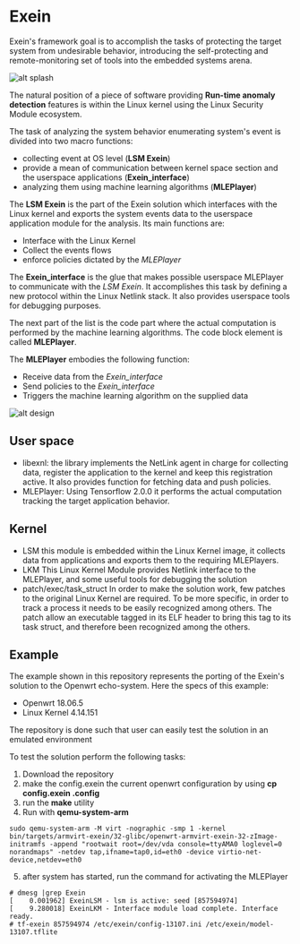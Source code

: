 # Exein


Exein's framework goal is to accomplish the tasks of protecting the target system from undesirable behavior, introducing the self-protecting and remote-monitoring set of tools into the embedded systems arena.

![alt splash](/imas/splash.jpg "Splash")

The natural position of a piece of software providing **Run-time anomaly detection** features is within the Linux kernel using the Linux Security Module ecosystem.

The task of analyzing the system behavior enumerating system's event is divided into two macro functions:

- collecting event at OS level (**LSM Exein**)
- provide a mean of communication between kernel space  section and the userspace applications (**Exein_interface**)
- analyzing them using machine learning algorithms (**MLEPlayer**)

The **LSM Exein** is the part of the Exein solution which interfaces with the Linux kernel and exports the system events data to the userspace application module for the analysis. Its main functions are:

- Interface with the Linux Kernel
- Collect the events flows
- enforce policies dictated by the *MLEPlayer*

The **Exein_interface** is the glue that makes possible userspace MLEPlayer to communicate with the *LSM Exein*. It accomplishes this task by defining a new protocol within the Linux Netlink stack. It also provides userspace tools for debugging purposes.

The next part of the list is the code part where the actual computation is performed by the machine learning algorithms.  The code block element is called **MLEPlayer**.

The **MLEPlayer** embodies the following function:

- Receive data from the *Exein_interface*
- Send policies to the *Exein_interface*
- Triggers the machine learning algorithm on the supplied data


![alt design](/imas/exein.png "Components")


## User space
- libexnl: the library implements the NetLink agent in charge for collecting data, register the application to the kernel and keep this registration active. It also provides function for fetching data and push policies.
- MLEPlayer: Using Tensorflow 2.0.0 it performs the actual computation tracking the target application behavior.


## Kernel
- LSM this module is embedded within the Linux Kernel image, it collects data from applications and exports them to the requiring MLEPlayers.
- LKM This Linux Kernel Module provides Netlink interface to the MLEPlayer, and some useful tools for debugging the solution
- patch/exec/task_struct In order to make the solution work, few patches to the original Linux Kernel are required. To be more specific, in order to track a process it needs to be easily recognized among others. The patch allow an executable tagged in its ELF header to bring this tag to its task struct, and therefore been recognized among the others. 


## Example
The example shown in this repository represents the porting of the Exein's solution to the Openwrt echo-system.
Here the specs of this example:

- Openwrt 18.06.5
- Linux Kernel 4.14.151

The repository is done such that user can easily test the solution in an emulated environment

To test the solution perform the following tasks:

 1. Download the repository
 2. make the config.exein the current openwrt configuration by using __cp config.exein .config__
 3. run the __make__ utility
 4. Run with __qemu-system-arm__

```
sudo qemu-system-arm -M virt -nographic -smp 1 -kernel bin/targets/armvirt-exein/32-glibc/openwrt-armvirt-exein-32-zImage-initramfs -append "rootwait root=/dev/vda console=ttyAMA0 loglevel=0 norandmaps" -netdev tap,ifname=tap0,id=eth0 -device virtio-net-device,netdev=eth0
```
5. after system has started, run the command for activating the MLEPlayer

```
# dmesg |grep Exein
[    0.001962] ExeinLSM - lsm is active: seed [857594974]
[    9.280018] ExeinLKM - Interface module load complete. Interface ready.
# tf-exein 857594974 /etc/exein/config-13107.ini /etc/exein/model-13107.tflite
```

